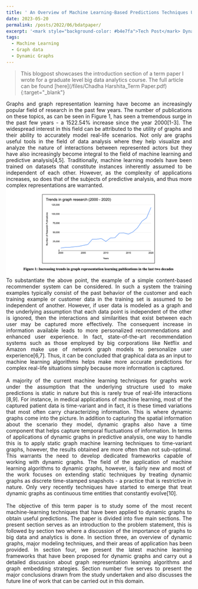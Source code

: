```yaml
---
title: ' An Overview of Machine Learning-Based Predictions Techniques Using Dynamic Graphs'
date: 2023-05-20
permalink: /posts/2022/06/bdatpaper/
excerpt: '<mark style="background-color: #b4e7fa">Tech Post</mark> Dynamic Graphs in Machine Learning: Exploring the Future of Predictive Analysis and Personalized Recommendations. Term paper written for Big Data and Analytics class - CSCI 6444.'
tags:
  - Machine Learning
  - Graph data
  - Dynamic Graphs
---
```

> This blogpost showcases the introduction section of a term paper I wrote for a graduate level big data analytics course. The full article can be found [here](/files/Chadha Harshita_Term Paper.pdf){:target="_blank"}

<div style="text-align: justify;">
Graphs and graph representation learning have become an increasingly popular field of research in the past few years. The number of publications on these topics, as can be seen in Figure 1, has seen a tremendous surge in the past few years - a 1522.54% increase since the year 2000[1-3]. The widespread interest in this field can be attributed to the utility of graphs and their ability to accurately model real-life scenarios. Not only are graphs useful tools in the field of data analysis where they help visualize and analyze the nature of interactions between represented actors but they have also increasingly become integral to the field of machine learning and predictive analysis[4,5]. Traditionally, machine learning models have been trained on datasets that constitute instances inherently assumed to be independent of each other. However, as the complexity of applications increases, so does that of the subjects of predictive analysis, and thus more complex representations are warranted.
</div>
<img src='/images/bdatermp.png'>
<div style="text-align: justify;">
To substantiate the above point, the example of a simple content-based recommender system can be considered. In such a system the training examples typically consist of the past behavior of the customer and each training example or customer data in the training set is assumed to be independent of another. However, if user data is modeled as a graph and the underlying assumption that each data point is independent of the other is ignored, then the interactions and similarities that exist between each user may be captured more effectively. The consequent increase in information available leads to more personalized recommendations and enhanced user experience. In fact, state-of-the-art recommendation systems such as those employed by big corporations like Netflix and Amazon make use of network graph models to personalize user experience[6,7]. Thus, it can be concluded that graphical data as an input to machine learning algorithms helps make more accurate predictions for complex real-life situations simply because more information is captured.
</div><br>
<div style="text-align: justify;">
A majority of the current machine learning techniques for graphs work under the assumption that the underlying structure used to make predictions is static in nature but this is rarely true of real-life interactions [8,9]. For instance, in medical applications of machine learning, most of the captured patient data is time-variant and in fact, it is these timed variations that most often carry characterizing information. This is where dynamic graphs come into the picture. In addition to capturing the spatial information about the scenario they model, dynamic graphs also have a time component that helps capture temporal fluctuations of information. In terms of applications of dynamic graphs in predictive analysis, one way to handle this is to apply static graph machine learning techniques to time-variant graphs, however, the results obtained are more often than not sub-optimal. This warrants the need to develop dedicated frameworks capable of working with dynamic graphs. The field of the application of machine learning algorithms to dynamic graphs, however, is fairly new and most of the work focuses on extending static techniques by treating dynamic graphs as discrete time-stamped snapshots - a practice that is restrictive in nature. Only very recently techniques have started to emerge that treat dynamic graphs as continuous time entities that constantly evolve[10].
</div><br>
<div style="text-align: justify;">
The objective of this term paper is to study some of the most recent machine-learning techniques that have been applied to dynamic graphs to obtain useful predictions. The paper is divided into five main sections. The present section serves as an introduction to the problem statement, this is followed by section two where a discussion of the importance of graphs to big data and analytics is done. In section three, an overview of dynamic graphs, major modeling techniques, and their areas of application has been provided. In section four, we present the latest machine learning frameworks that have been proposed for dynamic graphs and carry out a detailed discussion about graph representation learning algorithms and graph embedding strategies. Section number five serves to present the major conclusions drawn from the study undertaken and also discusses the future line of work that can be carried out in this domain.
</div>
